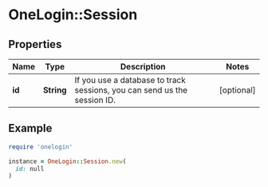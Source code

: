 # OneLogin::Session

## Properties

| Name | Type | Description | Notes |
| ---- | ---- | ----------- | ----- |
| **id** | **String** | If you use a database to track sessions, you can send us the session ID. | [optional] |

## Example

```ruby
require 'onelogin'

instance = OneLogin::Session.new(
  id: null
)
```

